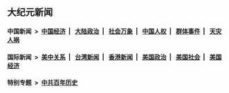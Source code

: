 ## 大纪元新闻

#### 中国新闻 &nbsp;>&nbsp; [中国经济](indexes/ncid283/README.md?06292045) &nbsp;| &nbsp; [大陆政治](indexes/ncid277/README.md?06292045) &nbsp;| &nbsp; [社会万象](indexes/ncid282/README.md?06292045) &nbsp;| &nbsp; [中国人权](indexes/ncid278/README.md?06292045) &nbsp;| &nbsp; [群体事件](indexes/ncid279/README.md?06292045) &nbsp;| &nbsp; [天灾人祸](indexes/ncid280/README.md?06292045)

#### 国际新闻 &nbsp;>&nbsp; [美中关系](indexes/nf1412576/README.md?06292045) &nbsp;| &nbsp; [台湾新闻](indexes/ncid1349361/README.md?06292045) &nbsp;| &nbsp; [香港新闻](indexes/ncid1349362/README.md?06292045) &nbsp;| &nbsp; [美国政治](indexes/ncid1078159/README.md?06292045) &nbsp;| &nbsp; [美国社会](indexes/ncid1078160/README.md?06292045) &nbsp;| &nbsp; [美国经济](indexes/ncid1078158/README.md?06292045)

#### 特别专题 &nbsp;>&nbsp; [中共百年历史](https://github.com/easy2view/epoch-special/blob/master/README.md?06292045)  
